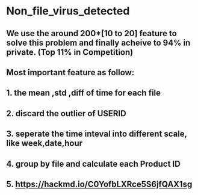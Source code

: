 # Non_file_virus_detected
## We use the around 200*[10 to 20] feature to solve this problem and finally acheive to 94% in private. (Top 11% in Competition)
## Most important feature as follow:
## 1. the mean ,std ,diff of time for each file
## 2. discard the outlier of USERID
## 3. seperate the time inteval into different scale, like week,date,hour
## 4. group by file and calculate each Product ID
## 5. https://hackmd.io/C0YofbLXRce5S6jfQAX1sg



